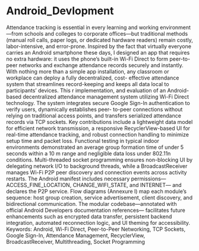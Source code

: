 # Android_Devlopment

Attendance tracking is essential in every learning and working environment—from schools 
and colleges to corporate offices—but traditional methods (manual roll calls, paper logs, or 
dedicated hardware readers) remain costly, labor-intensive, and error-prone. Inspired by the 
fact that virtually everyone carries an Android smartphone these days, I designed an app that 
requires no extra hardware: it uses the phone’s built-in Wi-Fi Direct to form peer-to-peer 
networks and exchange attendance records securely and instantly. With nothing more than a 
simple app installation, any classroom or workplace can deploy a fully decentralized, cost- 
effective attendance system that streamlines record-keeping and keeps all data local to 
participants’ devices. 
This r implementation, and evaluation of an Android-based 
decentralized attendance management system utilizing Wi-Fi Direct technology. The system 
integrates secure Google Sign-In authentication to verify users, dynamically establishes peer- 
to-peer connections without relying on traditional access points, and transfers serialized 
attendance records via TCP sockets. Key contributions include a lightweight data model for 
efficient network transmission, a responsive RecyclerView-based UI for real-time attendance 
tracking, and robust connection handling to minimize setup time and packet loss. Functional 
testing in typical indoor environments demonstrated an average group formation time of under 
5 seconds within a 10 m range and negligible data loss under 802.11n conditions. 
Multi-threaded socket programming ensures non-blocking UI by delegating network I/O to 
background threads, while a BroadcastReceiver manages Wi-Fi P2P peer discovery and 
connection events across activity restarts. The Android manifest includes necessary 
permissions—ACCESS_FINE_LOCATION, CHANGE_WIFI_STATE, and INTERNET— 
and declares the P2P service. Flow diagrams (Annexure I) map each module’s sequence: host 
group creation, service advertisement, client discovery, and bidirectional communication. The 
modular codebase—annotated with official Android Developers documentation references— 
facilitates future enhancements such as encrypted data transfer, persistent backend integration, 
automated reconnection logic, and UI theming for accessibility. 
Keywords: Android, Wi-Fi Direct, Peer-to-Peer Networking, TCP Sockets, Google Sign-In, 
Attendance Management, RecyclerView, BroadcastReceiver, Multithreading, Socket 
Programming
